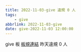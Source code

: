 ```yaml
---
title: 2022-11-03-give 違規 0 人
tags:
    - give
abbrlink: 2022-11-03-give
date: give-2022-11-03 12:00:00
---
```

give 板 [板規連結](https://www.ptt.cc/bbs/give/M.1612495900.A.C32.html)
昨天違規 0 人
